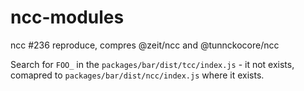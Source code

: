 # ncc-modules
ncc #236 reproduce, compres @zeit/ncc and @tunnckocore/ncc

Search for `FOO_` in the `packages/bar/dist/tcc/index.js` - it not exists, comapred to `packages/bar/dist/ncc/index.js` where it exists.
